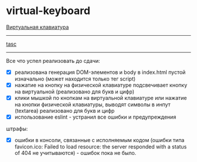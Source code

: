 # virtual-keyboard

[Виртуальная клавиатура](https://burik84.github.io/codejam-virtual-keyboard/)

---

[tasc](https://github.com/rolling-scopes-school/tasks/blob/master/tasks/codejam-virtual-keyboard.md)

---

Все что успел реализовать до сдачи:

- [x] реализована генерация DOM-элементов и body в index.html пустой изначально (может находится только тег script)
- [x] нажатие на кнопку на физической клавиатуре подсвечивает кнопку на виртуальной (реализовано для букв и цифр)
- [x] клики мышкой по кнопкам на виртуальной клавиатуре или нажатие на кнопки физической клавиатуры, выводят символы в инпут (textarea) реализовано для букв и цифр
- [x] использование eslint - устранил все ошибки и предупреждения

штрафы:
- [x] ошибки в консоли, связанные с исполняемым кодом (ошибки типа favicon.ico: Failed to load resource: the server responded with a status of 404 не учитываются) - ошибок пока не было.
